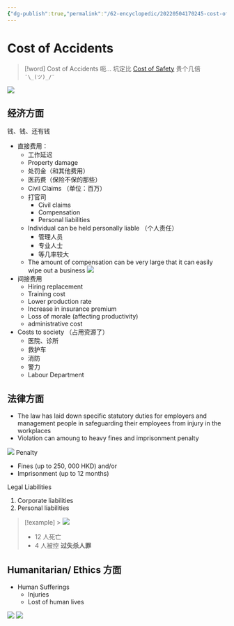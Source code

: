 ```yaml
---
{"dg-publish":true,"permalink":"/62-encyclopedic/20220504170245-cost-of-accidents/","dgHomeLink":true,"dgPassFrontmatter":false}
---
```



# Cost of Accidents

> [!word] Cost of Accidents
> 呃… 坑定比 [Cost of Safety](20220504165932-cost-of-safety.md) 贵个几倍 `¯\_(ツ)_/¯`

![](../60-Meta-Attachments/Pasted-image-20220504170454.png)

## 经济方面

钱、钱、还有钱

- 直接费用：
  - 工作延迟
  - Property damage
  - 处罚金（和其他费用）
  - 医药费（保险不保的那些）
  - Civil Claims （单位：百万）
  - 打官司
    - Civil claims
    - Compensation
    - Personal liabilities
  - Individual can be held personally liable （个人责任）
    - 管理人员
    - 专业人士
    - 等几率较大
  - The amount of compensation can be very large that it can easily wipe out a business ![](../60-Meta-Attachments/Pasted-image-20220504171059.png)
- 间接费用
  - Hiring replacement
  - Training cost
  - Lower production rate
  - Increase in insurance premium
  - Loss of morale (affecting productivity)
  - administrative cost
- Costs to society （占用资源了）
  - 医院、诊所
  - 救护车
  - 消防
  - 警力
  - Labour Department

## 法律方面

- The law has laid down specific statutory duties for employers and management people in safeguarding their employees from injury in the workplaces
- Violation can amoung to heavy fines and imprisonment penalty

![](../60-Meta-Attachments/Pasted-image-20220504171647.png)
Penalty

- Fines (up to 250, 000 HKD) and/or
- Imprisonment (up to 12 months)

Legal Liabilities

1. Corporate liabilities
2. Personal liabilities

> [!example] > ![](../60-Meta-Attachments/Pasted-image-20220504171743.png)
>
> - 12 人死亡
> - 4 人被控 **过失杀人罪**

## Humanitarian/ Ethics 方面

- Human Sufferings
  - Injuries
  - Lost of human lives

![](../60-Meta-Attachments/Pasted-image-20220504172622.png)
![](../60-Meta-Attachments/Pasted-image-20220504172632.png)
